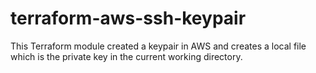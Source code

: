 # terraform-aws-ssh-keypair
This Terraform module created a keypair in AWS and creates a local file which is the private key in the current working directory.
